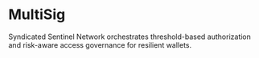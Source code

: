 # MultiSig
Syndicated Sentinel Network orchestrates threshold-based authorization and risk-aware access governance for resilient wallets.
